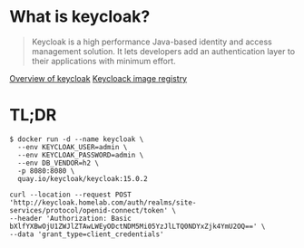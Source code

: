 # What is keycloak?

> Keycloak is a high performance Java-based identity and access management solution. It lets developers add an authentication layer to their applications with minimum effort.

[Overview of keycloak](https://www.keycloak.org)
[Keycloack image registry](https://quay.io/repository/keycloak/keycloak)

# TL;DR

```console
$ docker run -d --name keycloak \
  --env KEYCLOAK_USER=admin \
  --env KEYCLOAK_PASSWORD=admin \
  --env DB_VENDOR=h2 \
  -p 8080:8080 \
  quay.io/keycloak/keycloak:15.0.2
```

```console
curl --location --request POST 'http://keycloak.homelab.com/auth/realms/site-services/protocol/openid-connect/token' \
--header 'Authorization: Basic bXlfYXBwOjU1ZWJlZTAwLWEyODctNDM5Mi05YzJlLTQ0NDYxZjk4YmU2OQ==' \
--data 'grant_type=client_credentials'
```
